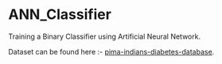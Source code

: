 # ANN_Classifier
Training a Binary Classifier using Artificial Neural Network.

Dataset can be found here :-
<a href="https://www.kaggle.com/uciml/pima-indians-diabetes-database">pima-indians-diabetes-database</a>.
